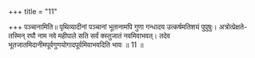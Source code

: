 +++
title = "11"

+++
पञ्चानामिति॥ पृथिव्यादीनां पञ्चानां भूतानामपि गुणा गन्धादय उत्कर्षमतिशयं पुपुषुः। अत्रोत्प्रेक्षते-तस्मिन् रघौ नाम नवे महीपाले सति सर्वं क्स्तुजातं नवमिवाभवत्। तदेव भूतजातमिदानीमपूर्वगुणयोगादपूर्वमिवाभवदिति भावः ॥ 11 ॥